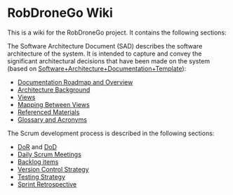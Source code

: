 # RobDroneGo Wiki

This is a wiki for the RobDroneGo project. It contains the following sections:

The Software Architecture Document (SAD) describes the software architecture of the system. It is intended to capture and convey the significant architectural decisions that have been made on the system (based on [Software+Architecture+Documentation+Template](https://wiki.sei.cmu.edu/confluence/display/SAD/Software+Architecture+Documentation+Template)):

* [Documentation Roadmap and Overview](RoadmapOverview.md)
* [Architecture Background](Background.md)
* [Views](Views.md)
* [Mapping Between Views](Mapping.md)
* [Referenced Materials](References.md)
* [Glossary and Acronyms](Glossary&Acronyms.md)

The Scrum development process is described in the following sections:

* [DoR](DoR.md) and [DoD](DoD.md)
* [Daily Scrum Meetings](Daily%20Scrum%20Meetings.md)
* [Backlog items](Backlog%20Items.md)
* [Version Control Strategy](Version%20Control%20Strategy.md)
* [Testing Strategy](Testing%20Strategy.md)
* [Sprint Retrospective](Sprint%20Retrospective.md)